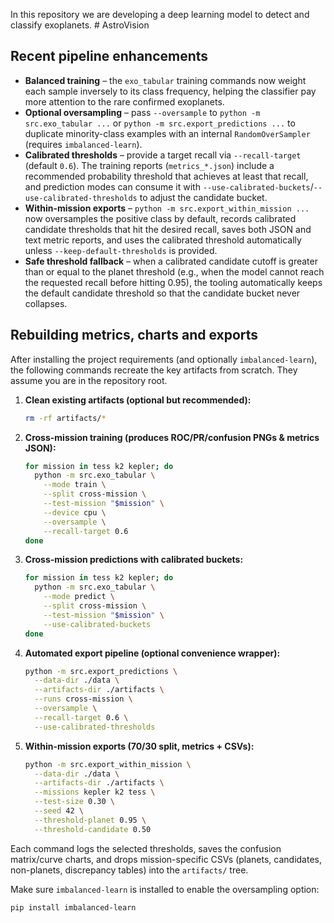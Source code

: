 In this repository we are developing a deep learning model to detect and classify exoplanets. # AstroVision

## Recent pipeline enhancements

- **Balanced training** – the `exo_tabular` training commands now weight each sample inversely to its class frequency, helping the classifier pay more attention to the rare confirmed exoplanets.
- **Optional oversampling** – pass `--oversample` to `python -m src.exo_tabular ...` or `python -m src.export_predictions ...` to duplicate minority-class examples with an internal `RandomOverSampler` (requires `imbalanced-learn`).
- **Calibrated thresholds** – provide a target recall via `--recall-target` (default `0.6`). The training reports (`metrics_*.json`) include a recommended probability threshold that achieves at least that recall, and prediction modes can consume it with `--use-calibrated-buckets`/`--use-calibrated-thresholds` to adjust the candidate bucket.
- **Within-mission exports** – `python -m src.export_within_mission ...` now oversamples the positive class by default, records calibrated candidate thresholds that hit the desired recall, saves both JSON and text metric reports, and uses the calibrated threshold automatically unless `--keep-default-thresholds` is provided.
- **Safe threshold fallback** – when a calibrated candidate cutoff is greater than or equal to the planet threshold (e.g., when the model cannot reach the requested recall before hitting 0.95), the tooling automatically keeps the default candidate threshold so that the candidate bucket never collapses.

## Rebuilding metrics, charts and exports

After installing the project requirements (and optionally `imbalanced-learn`), the following commands recreate the key artifacts from scratch. They assume you are in the repository root.

1. **Clean existing artifacts (optional but recommended):**
   ```bash
   rm -rf artifacts/*
   ```

2. **Cross-mission training (produces ROC/PR/confusion PNGs & metrics JSON):**
   ```bash
   for mission in tess k2 kepler; do
     python -m src.exo_tabular \
       --mode train \
       --split cross-mission \
       --test-mission "$mission" \
       --device cpu \
       --oversample \
       --recall-target 0.6
   done
   ```

3. **Cross-mission predictions with calibrated buckets:**
   ```bash
   for mission in tess k2 kepler; do
     python -m src.exo_tabular \
       --mode predict \
       --split cross-mission \
       --test-mission "$mission" \
       --use-calibrated-buckets
   done
   ```

4. **Automated export pipeline (optional convenience wrapper):**
   ```bash
   python -m src.export_predictions \
     --data-dir ./data \
     --artifacts-dir ./artifacts \
     --runs cross-mission \
     --oversample \
     --recall-target 0.6 \
     --use-calibrated-thresholds
   ```

5. **Within-mission exports (70/30 split, metrics + CSVs):**
   ```bash
   python -m src.export_within_mission \
     --data-dir ./data \
     --artifacts-dir ./artifacts \
     --missions kepler k2 tess \
     --test-size 0.30 \
     --seed 42 \
     --threshold-planet 0.95 \
     --threshold-candidate 0.50
   ```

Each command logs the selected thresholds, saves the confusion matrix/curve charts, and drops mission-specific CSVs (planets, candidates, non-planets, discrepancy tables) into the `artifacts/` tree.

Make sure `imbalanced-learn` is installed to enable the oversampling option:

```bash
pip install imbalanced-learn
```
